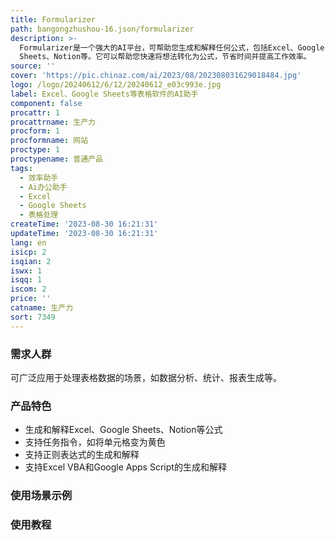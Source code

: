 ```yaml
---
title: Formularizer
path: bangongzhushou-16.json/formularizer
description: >-
  Formularizer是一个强大的AI平台，可帮助您生成和解释任何公式，包括Excel、Google
  Sheets、Notion等。它可以帮助您快速将想法转化为公式，节省时间并提高工作效率。
source: ''
cover: 'https://pic.chinaz.com/ai/2023/08/202308031629018484.jpg'
logo: /logo/20240612/6/12/20240612_e03c993e.jpg
label: Excel、Google Sheets等表格软件的AI助手
component: false
procattr: 1
procattrname: 生产力
procform: 1
procformname: 网站
proctype: 1
proctypename: 普通产品
tags:
  - 效率助手
  - Ai办公助手
  - Excel
  - Google Sheets
  - 表格处理
createTime: '2023-08-30 16:21:31'
updateTime: '2023-08-30 16:21:31'
lang: en
isicp: 2
isqian: 2
iswx: 1
isqq: 1
iscom: 2
price: ''
catname: 生产力
sort: 7349
---
```




### 需求人群
可广泛应用于处理表格数据的场景，如数据分析、统计、报表生成等。

### 产品特色
- 生成和解释Excel、Google Sheets、Notion等公式
- 支持任务指令，如将单元格变为黄色
- 支持正则表达式的生成和解释
- 支持Excel VBA和Google Apps Script的生成和解释

### 使用场景示例


### 使用教程


  
